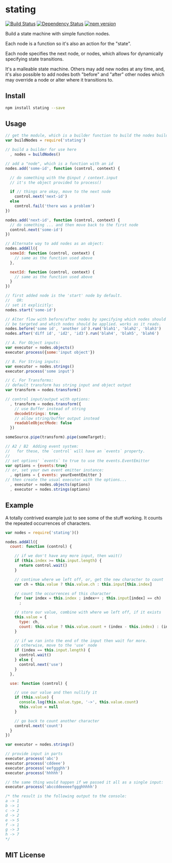# stating
[![Build Status](https://travis-ci.org/elidoran/node-stating.svg?branch=master)](https://travis-ci.org/elidoran/node-stating)
[![Dependency Status](https://gemnasium.com/elidoran/node-stating.png)](https://gemnasium.com/elidoran/node-stating)
[![npm version](https://badge.fury.io/js/stating.svg)](http://badge.fury.io/js/stating)

Build a state machine with simple function nodes.

Each node is a function so it's also an action for the "state".

Each node specifies the next node, or nodes, which allows for dynamically specifying state transitions.

It's a malleable state machine. Others may add new nodes at any time, and, it's also possible to add nodes both "before" and "after" other nodes which may override a node or alter where it transitions to.


## Install

```sh
npm install stating --save
```


## Usage

```javascript
// get the module, which is a builder function to build the nodes builder
var buildNodes = require('stating')

// build a builder for use here
  , nodes = buildNodes()

// add a "node", which is a function with an id
nodes.add('some-id', function (control, context) {

  // do something with the @input / context.input
  // it's the object provided to process()

  if // things are okay, move to the next node
    control.next('next-id')
  else
    control.fail('there was a problem')
})

nodes.add('next-id', function (control, context) {
  // do something ... and then move back to the first node
  control.next('some-id')
})

// Alternate way to add nodes as an object:
nodes.addAll({
  someId: function (control, context) {
    // same as the function used above
  },

  nextId: function (control, context) {
    // same as the function used above
  }
})

// first added node is the 'start' node by default.
//   OR:
// set it explicitly:
nodes.start('some-id')

// Alter flow with before/after nodes by specifying which nodes should
// be targeted and which nodes should be applied. works as it reads.
nodes.before('some id', 'another id').run('blah1', 'blah2', 'blah3')
nodes.after('diff id', 'id2', 'id3').run('blah4', 'blah5', 'blah6')

// A. For Object inputs:
var executor = nodes.objects()
executor.process({some:'input object'})

// B. For String inputs:
var executor = nodes.strings()
executor.process('some input')

// C. For Transforms:
// default transform has string input and object output
var transform = nodes.transform()

// control input/output with options:
  , transform = nodes.transform({
    // use Buffer instead of string
    decodeStrings: true,
    // allow string/buffer output instead
    readableObjectMode: false
  })

someSource.pipe(transform).pipe(someTarget);

// A2 / B2  Adding event system:
//   for these, the `control` will have an `events` property.
//
// set options' `events` to true to use the events.EventEmitter
var options = {events:true}
// or, set your own event emitter instance:
  , options = { events: yourEventEmitter }
// then create the usual executor with the options...  
  , executor = nodes.objects(options)
  , executor = nodes.strings(options)
```

## Example

A totally contrived example just to see some of the stuff working. It counts the repeated occurrences of characters.

```javascript
var nodes = require('stating')()

nodes.addAll({
  count: function (control) {

    // if we don't have any more input, then wait()
    if (this.index >= this.input.length) {
      return control.wait()
    }

    // continue where we left off, or, get the new character to count
    var ch = this.value ? this.value.ch : this.input[this.index]

    // count the occurrences of this character
    for (var index = this.index ; index++ ; this.input[index] == ch)
      ;

    // store our value, combine with where we left off, if it exists
    this.value = {
      type: ch,
      count: this.value ? this.value.count + (index - this.index) : (index - this.index)
    }

    // if we ran into the end of the input then wait for more.
    // otherwise, move to the 'use' node
    if (index == this.input.length) {
      control.wait()
    } else {
      control.next('use')
    }
  },

  use: function (control) {

    // use our value and then nullify it
    if (this.value) {
      console.log(this.value.type, '->', this.value.count)
      this.value = null
    }

    // go back to count another character
    control.next('count')
  }
})

var executor = nodes.strings()

// provide input in parts
executor.process('abc')
executor.process('cddeee')
executor.process('eefggghh')
executor.process('hhhhh')

// the same thing would happen if we passed it all as a single input:
executor.process('abccddeeeeefggghhhhh')

/* the result is the following output to the console:
a -> 1
b -> 1
c -> 2
d -> 2
e -> 5
f -> 1
g -> 3
h -> 7
*/
```

## MIT License
